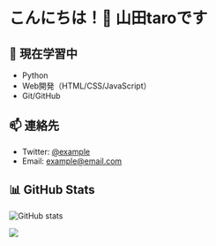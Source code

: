 # こんにちは！👋 山田taroです

## 🌱 現在学習中
- Python
- Web開発（HTML/CSS/JavaScript）
- Git/GitHub

## 📫 連絡先
- Twitter: [@example](https://twitter.com/example)
- Email: example@email.com

## 📊 GitHub Stats
![GitHub stats](https://github-readme-stats.vercel.app/api?username=itoksk-sanyo&show_icons=true)

![](https://raw.githubusercontent.com/itoksk-sanyo/itoksk-sanyo/output/github-contribution-grid-snake.svg)
